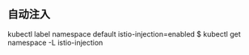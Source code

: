 


##  自动注入
kubectl label namespace default istio-injection=enabled
$ kubectl get namespace -L istio-injection